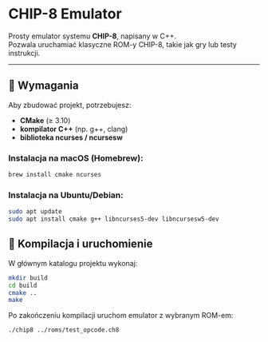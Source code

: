# CHIP-8 Emulator

Prosty emulator systemu **CHIP-8**, napisany w C++.  
Pozwala uruchamiać klasyczne ROM-y CHIP-8, takie jak gry lub testy instrukcji.

---

## 🔧 Wymagania

Aby zbudować projekt, potrzebujesz:

- **CMake** (≥ 3.10)  
- **kompilator C++** (np. g++, clang)  
- **biblioteka ncurses / ncursesw**  

### Instalacja na macOS (Homebrew):
```bash
brew install cmake ncurses
```

### Instalacja na Ubuntu/Debian:
``` bash
sudo apt update
sudo apt install cmake g++ libncurses5-dev libncursesw5-dev
```

## 🚀 Kompilacja i uruchomienie

W głównym katalogu projektu wykonaj:
``` bash
mkdir build
cd build
cmake ..
make
```

Po zakończeniu kompilacji uruchom emulator z wybranym ROM-em:

``` bash
./chip8 ../roms/test_opcode.ch8
```
